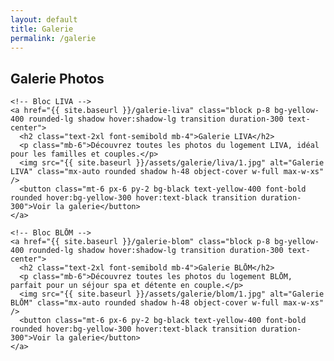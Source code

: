 ```yaml
---
layout: default
title: Galerie
permalink: /galerie
---
```


<section class="p-6 bg-white min-h-screen flex flex-col items-center justify-center">

  <h1 class="text-3xl font-bold mb-12 text-center">Galerie Photos</h1>

  <div class="grid grid-cols-1 sm:grid-cols-2 gap-12 max-w-4xl w-full">

    <!-- Bloc LIVA -->
    <a href="{{ site.baseurl }}/galerie-liva" class="block p-8 bg-yellow-400 rounded-lg shadow hover:shadow-lg transition duration-300 text-center">
      <h2 class="text-2xl font-semibold mb-4">Galerie LIVA</h2>
      <p class="mb-6">Découvrez toutes les photos du logement LIVA, idéal pour les familles et couples.</p>
      <img src="{{ site.baseurl }}/assets/galerie/liva/1.jpg" alt="Galerie LIVA" class="mx-auto rounded shadow h-48 object-cover w-full max-w-xs" />
      <button class="mt-6 px-6 py-2 bg-black text-yellow-400 font-bold rounded hover:bg-yellow-300 hover:text-black transition duration-300">Voir la galerie</button>
    </a>

    <!-- Bloc BLŌM -->
    <a href="{{ site.baseurl }}/galerie-blom" class="block p-8 bg-yellow-400 rounded-lg shadow hover:shadow-lg transition duration-300 text-center">
      <h2 class="text-2xl font-semibold mb-4">Galerie BLŌM</h2>
      <p class="mb-6">Découvrez toutes les photos du logement BLŌM, parfait pour un séjour spa et détente en couple.</p>
      <img src="{{ site.baseurl }}/assets/galerie/blom/1.jpg" alt="Galerie BLŌM" class="mx-auto rounded shadow h-48 object-cover w-full max-w-xs" />
      <button class="mt-6 px-6 py-2 bg-black text-yellow-400 font-bold rounded hover:bg-yellow-300 hover:text-black transition duration-300">Voir la galerie</button>
    </a>

  </div>
</section>
